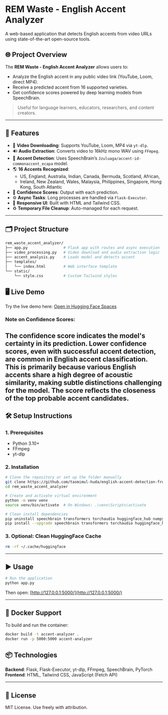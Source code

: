 # REM Waste - English Accent Analyzer

A web-based application that detects English accents from video URLs using state-of-the-art open-source tools.

## 🌐 Project Overview

The **REM Waste - English Accent Analyzer** allows users to:
- Analyze the English accent in any public video link (YouTube, Loom, direct MP4).
- Receive a predicted accent from 16 supported varieties.
- Get confidence scores powered by deep learning models from SpeechBrain.

> Useful for language learners, educators, researchers, and content creators.

---

## 🚀 Features

- 🎥 **Video Downloading**: Supports YouTube, Loom, MP4 via `yt-dlp`.
- 🔊 **Audio Extraction**: Converts video to 16kHz mono WAV using `FFmpeg`.
- 🧠 **Accent Detection**: Uses SpeechBrain’s `Jzuluaga/accent-id-commonaccent_ecapa` model.
- 🌎 **16 Accents Recognized**:
  - US, England, Australia, Indian, Canada, Bermuda, Scotland, African,
  - Ireland, New Zealand, Wales, Malaysia, Philippines, Singapore, Hong Kong, South Atlantic
- 🧾 **Confidence Scores**: Output with each prediction.
- ⚙️ **Async Tasks**: Long processes are handled via `Flask-Executor`.
- 📱 **Responsive UI**: Built with HTML and Tailwind CSS.
- ♻️ **Temporary File Cleanup**: Auto-managed for each request.

---

## 🗂️ Project Structure

```bash
rem_waste_accent_analyzer/
├── app.py                # Flask app with routes and async execution
├── video_processing.py   # Video download and audio extraction logic
├── accent_analysis.py    # Loads model and detects accent
├── templates/
│   └── index.html        # Web interface template
└── static/
    └── style.css         # Custom Tailwind styles
```
## 🖥️ Live Demo
Try the live demo here: 
[Open in Hugging Face Spaces](https://tasmimulhuda-english-accent-detection-from-video-url.hf.space/)

### Note on Confidence Scores: 
The confidence score indicates the model's certainty in its prediction. Lower confidence scores, even with successful accent detection, are common in English accent classification. This is primarily because various English accents share a high degree of acoustic similarity, making subtle distinctions challenging for the model. The score reflects the closeness of the top probable accent candidates.
---

## 🛠️ Setup Instructions

### 1. Prerequisites
- Python 3.10+
- FFmpeg
- yt-dlp

### 2. Installation

```bash
# Clone the repository or set up the folder manually
git clone https://github.com/tasmimul-huda/english-accent-detection-from-video-url.git
cd rem_waste_accent_analyzer

# Create and activate virtual environment
python -m venv venv
source venv/bin/activate  # On Windows: .\venv\Scripts\activate

# Clean install dependencies
pip uninstall speechbrain transformers torchaudio huggingface_hub numpy scipy tqdm Flask Flask-Executor yt-dlp -y
pip install --upgrade speechbrain transformers torchaudio huggingface_hub numpy scipy tqdm Flask Flask-Executor yt-dlp
```

### 3. Optional: Clean HuggingFace Cache
```bash
rm -rf ~/.cache/huggingface
```

---

## ▶️ Usage

```bash
# Run the application
python app.py
```

Then open: [http://127.0.0.1:5000/](http://127.0.0.1:5000/)

---

## 🐳 Docker Support

To build and run the container:

```bash
docker build -t accent-analyzer .
docker run -p 5000:5000 accent-analyzer
```


## 📦 Technologies

**Backend**: Flask, Flask-Executor, yt-dlp, FFmpeg, SpeechBrain, PyTorch  
**Frontend**: HTML, Tailwind CSS, JavaScript (Fetch API)

---

## 📜 License

MIT License. Use freely with attribution.

